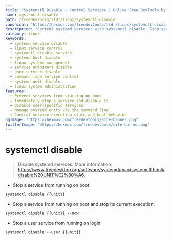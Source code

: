 ```yaml
---
title: "Systemctl Disable - Control Services | Online Free DevTools by Hexmos"
name: systemctl-disable
path: /freedevtools/tldr/linux/systemctl-disable
canonical: "https://hexmos.com/freedevtools/tldr/linux/systemctl-disable/"
description: "Control systemd services with systemctl disable. Stop services from running on boot and manage user services. Free online tool, no registration required."
category: linux
keywords:
  - systemd service disable
  - linux service control
  - systemctl disable service
  - systemd boot disable
  - linux systemd management
  - service autostart disable
  - user service disable
  - command line service control
  - systemd unit disable
  - linux system administration
features:
  - Prevent services from starting on boot
  - Immediately stop a service and disable it
  - Disable user-specific services
  - Manage systemd units via the command line
  - Control service execution state and boot behavior
ogImage: "https://hexmos.com/freedevtools/site-banner.png"
twitterImage: "https://hexmos.com/freedevtools/site-banner.png"
---
```


# systemctl disable

> Disable systemd services.
> More information: <https://www.freedesktop.org/software/systemd/man/systemctl.html#disable%20UNIT%E2%80%A6>.

- Stop a service from running on boot:

`systemctl disable {{unit}}`

- Stop a service from running on boot and stop its current execution:

`systemctl disable {{unit}} --now`

- Stop a user service from running on login:

`systemctl disable --user {{unit}}`
